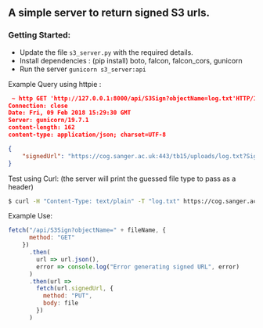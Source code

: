 
## A simple server to return signed S3 urls. 

### Getting Started:

* Update the file `s3_server.py` with the required details. 
* Install dependencies : (pip install) boto, falcon, falcon_cors, gunicorn 
* Run the server `gunicorn s3_server:api`



Example Query using httpie :
    
```json
 ~ http GET 'http://127.0.0.1:8000/api/S3Sign?objectName=log.txt'HTTP/1.1 200 OK
Connection: close
Date: Fri, 09 Feb 2018 15:29:30 GMT
Server: gunicorn/19.7.1
content-length: 162
content-type: application/json; charset=UTF-8

{
    "signedUrl": "https://cog.sanger.ac.uk:443/tb15/uploads/log.txt?Signature=Sc1fSryIPlslX092eKVrZmXVjSU%3D&Expires=1518190470&AWSAccessKeyId=QNTED0B3JWYME5G1S56A"
}
```

Test using Curl: (the server will print the guessed file type to pass as a header)

```bash
$ curl -H "Content-Type: text/plain" -T "log.txt" https://cog.sanger.ac.uk:443/tb15/uploads/log.txt\?Signature\=WTqc9VfhzDdwsho1nBkl4jxI1tg%3D\&Expires\=1518189029\&AWSAccessKeyId\=QNTED0B3JWYME5G1S56A
```

Example Use: 

```javascript
fetch("/api/S3Sign?objectName=" + fileName, {
      method: "GET"
    })
      .then(
        url => url.json(),
        error => console.log("Error generating signed URL", error)
      )
      .then(url =>
        fetch(url.signedUrl, {
          method: "PUT",
          body: file
        })
      )
 ```

